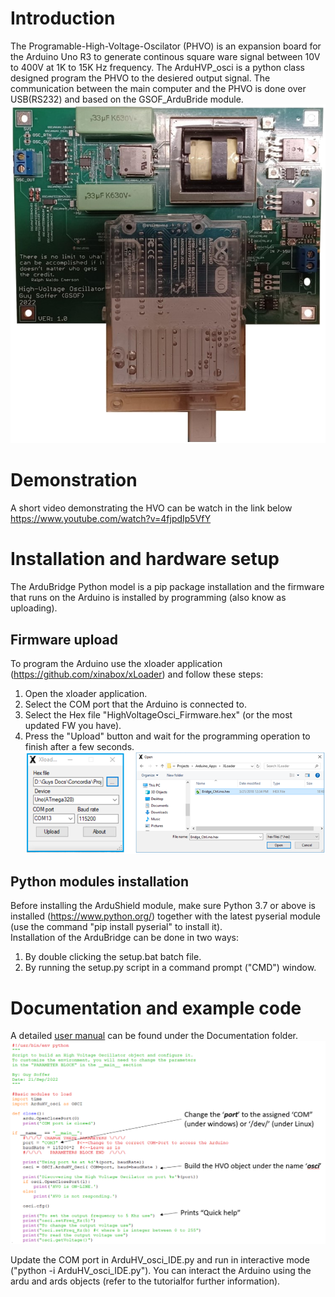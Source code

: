 # Introduction
The Programable-High-Voltage-Oscilator (PHVO) is an expansion board for the Arduino Uno R3 to generate continous square ware signal between 10V to 400V at 1K to 15K Hz frequency.
The ArduHVP_osci is a python class designed program the PHVO to the desiered output signal.
The communication between the main computer and the PHVO is done over USB(RS232) and based on the GSOF_ArduBride module.
![Alt text](./Documentation/GSOF_PHVO.png "Programable High Voltage Oscillator")

# Demonstration
A short video demonstrating the HVO can be watch in the link below
https://www.youtube.com/watch?v=4fjpdIp5VfY

# Installation and hardware setup
The ArduBridge Python model is a pip package installation and the firmware that runs on the Arduino is installed by programming (also know as uploading).
## Firmware upload
To program the Arduino use the xloader application (https://github.com/xinabox/xLoader) and follow these steps:
1.	Open the xloader application.
2.	Select the COM port that the Arduino is connected to.
3.	Select the Hex file "HighVoltageOsci_Firmware.hex" (or the most updated FW you have).
4.	Press the "Upload" button and wait for the programming operation to finish after a few seconds.
![Alt text](./Documentation/fw_upload.png "Firmware upload")

## Python modules installation
Before installing the ArduShield module, make sure Python 3.7 or above is installed (https://www.python.org/) together with the latest pyserial module (use the command "pip install pyserial" to install it).<br />
Installation of the ArduBridge can be done in two ways:
1.	By double clicking the setup.bat batch file.
2.	By running the setup.py script in a command prompt ("CMD") window.

# Documentation and example code
A detailed [user manual](./Documentation/HighVoltageOscilator_UM.pdf) can be found under the Documentation folder.
![Alt text](./Documentation/codeTemplate.png "Basic Code Template")

Update the COM port in ArduHV_osci_IDE.py and run in interactive mode ("python -i ArduHV_osci_IDE.py").
You can interact the Arduino using the ardu and ards objects (refer to the tutorialfor further information).
